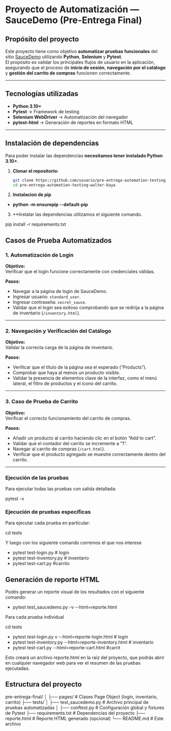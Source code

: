 # Proyecto de Automatización — SauceDemo (Pre-Entrega Final)

## Propósito del proyecto

Este proyecto tiene como objetivo **automatizar pruebas funcionales** del sitio [SauceDemo](https://www.saucedemo.com/) utilizando **Python**, **Selenium** y **Pytest**.  
El propósito es validar los principales flujos de usuario en la aplicación, asegurando que el proceso de **inicio de sesión**, **navegación por el catálogo** y **gestión del carrito de compras** funcionen correctamente.

---

## Tecnologías utilizadas

- **Python 3.10+**  
- **Pytest** → Framework de testing  
- **Selenium WebDriver** → Automatización del navegador  
- **pytest-html** → Generación de reportes en formato HTML  

---

## Instalación de dependencias

Para poder instalar las dependencias **necesitamos tener instalado Python 3.10+**.

1. **Clonar el repositorio:**
   ```bash
   git clone https://github.com/usuario/pre-entrega-automation-testing-walter-baya/.git
   cd pre-entrega-automation-testing-walter-baya

2. **Instalacion de pip**

- **python -m ensurepip --default-pip**


3. **Instalar las dependencias utilizamos el siguiente comando.

pip install -r requirements.txt

## Casos de Prueba Automatizados

### 1. Automatización de Login

**Objetivo:**  
Verificar que el login funcione correctamente con credenciales válidas.

**Pasos:**
- Navegar a la página de login de SauceDemo.  
- Ingresar usuario: `standard_user`.  
- Ingresar contraseña: `secret_sauce`.  
- Validar que el login sea exitoso comprobando que se redirija a la página de inventario (`/inventory.html`).

---

### 2. Navegación y Verificación del Catálogo

**Objetivo:**  
Validar la correcta carga de la página de inventario.

**Pasos:**
- Verificar que el título de la página sea el esperado (“Products”).  
- Comprobar que haya al menos un producto visible.  
- Validar la presencia de elementos clave de la interfaz, como el menú lateral, el filtro de productos y el ícono del carrito.

---

### 3. Caso de Prueba de Carrito

**Objetivo:**  
Verificar el correcto funcionamiento del carrito de compras.

**Pasos:**
- Añadir un producto al carrito haciendo clic en el botón “Add to cart”.  
- Validar que el contador del carrito se incremente a “1”.  
- Navegar al carrito de compras (`/cart.html`).  
- Verificar que el producto agregado se muestre correctamente dentro del carrito.

---

### Ejecución de las pruebas

Para ejecutar todas las pruebas con salida detallada:

pytest -v


### Ejecución de pruebas específicas

Para ejecutar cada prueba en particular:

cd tests

Y luego con los siguiente comando corremos el que nos interese

- pytest test-login.py    # login
- pytest test-inventory.py  # inventario
- pytest test-cart.py       #carrito


## Generación de reporte HTML

Podés generar un reporte visual de los resultados con el siguiente comando:

- pytest test_saucedemo.py -v --html=reporte.html

Para cada prueba individual 

cd tests 

- pytest test-login.py v --html=reporte-login.html   # login
- pytest test-inventory.py --html=reporte-inventory.html # inventario
- pytest test-cart.py --html=reporte-cart.html      #carrit

Esto creará un archivo reporte.html en la raíz del proyecto, que podrás abrir en cualquier navegador web para ver el resumen de las pruebas ejecutadas.

## Estructura del proyecto

pre-entrega-final/
│
├── pages/                      # Clases Page Object (login, inventario, carrito)
├── tests/
│   ├── test_saucedemo.py       # Archivo principal de pruebas automatizadas
│
├── conftest.py                 # Configuración global y fixtures de Pytest
├── requirements.txt            # Dependencias del proyecto
├── reporte.html                # Reporte HTML generado (opcional)
└── README.md                   # Este archivo



